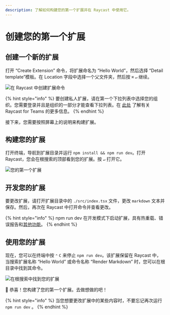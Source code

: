 ```yaml
---
description: 了解如何构建您的第一个扩展并在 Raycast 中使用它。
---
```


# 创建您的第一个扩展

## 创建一个新的扩展

打开 “Create Extension” 命令，将扩展命名为 “Hello World”，然后选择  “Detail template”模板。在 Location 字段中选择一个父文件夹，然后按 `⌘` `↵` 继续。

![在 Raycast 中创建扩展命令](../.gitbook/assets/hello-world.png)

{% hint style="info" %}
要创建私人扩展，请在第一个下拉列表中选择您的组织。您需要登录并且是组织的一部分才能查看下拉列表。在 [此处](https://developers.raycast.com/teams/getting-started) 了解有关 Raycast for Teams 的更多信息。
{% endhint %}

接下来，您需要按照屏幕上的说明来构建扩展。

## 构建您的扩展

打开终端，导航到扩展目录并运行 `npm install && npm run dev`。打开 Raycast，您会在根搜索的顶部看到您的扩展。按 `↵` 打开它。

![您的第一个扩展](../.gitbook/assets/hello-world-2.png)

## 开发您的扩展

要更改扩展，请打开扩展目录中的 `./src/index.tsx` 文件，更改 `markdown` 文本并保存。然后，再次在 Raycast 中打开命令并查看更改。

{% hint style="info" %}
npm run dev 在开发模式下启动扩展，具有热重载、错误报告和[其他功能](https://developers.raycast.com/information/tools/cli#development)。
{% endhint %}

## 使用您的扩展

现在，您可以在终端中按 `⌃` `C` 来停止 `npm run dev`。该扩展保留在 Raycast 中，当搜索扩展名称 “Hello World” 或命令名称 “Render Markdown” 时，您可以在根目录中找到其命令。

![在根搜索中找到您的扩展](../.gitbook/assets/hello-world-2.png)

🎉 恭喜！您构建了您的第一个扩展。去做想做的吧！

{% hint style="info" %}
当您想要更改扩展中的某些内容时，不要忘记再次运行 `npm run dev` 。
{% endhint %}

